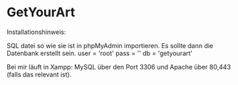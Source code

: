 # GetYourArt

Installationshinweis:

SQL datei so wie sie ist in phpMyAdmin importieren. Es sollte dann die Datenbank erstellt sein.
 user = 'root'
 pass = ''
 db = 'getyourart'
 
 Bei mir läuft in Xampp:
  MySQL über den Port 3306 und Apache über 80,443 (falls das relevant ist).
 
